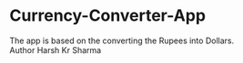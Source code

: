 # Currency-Converter-App
The app is based on the converting the Rupees into Dollars. 
<br>
Author Harsh Kr Sharma
